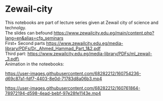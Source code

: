 # Zewail-city
This notebooks are part of lecture series given at Zewail city of science and technolgy.\
The slides can befound https://www.zewailcity.edu.eg/main/content.php?lang=en&alias=cfp_seminars \
First+ Second parts https://www.zewailcity.edu.eg/media-library/PDFs/Dr._Ahmed_Hammad_Part_1&2.pdf \
Third part: https://www.zewailcity.edu.eg/media-library/PDFs/ml_zewail-_3.pdf\
\
Animation in the noteebooks:





https://user-images.githubusercontent.com/68282212/160754236-d69c87a1-fdf7-4403-8e0d-71783d8a06b3.mp4




https://user-images.githubusercontent.com/68282212/160761864-78972194-d598-4ead-bebf-97e28fe1143e.mp4

